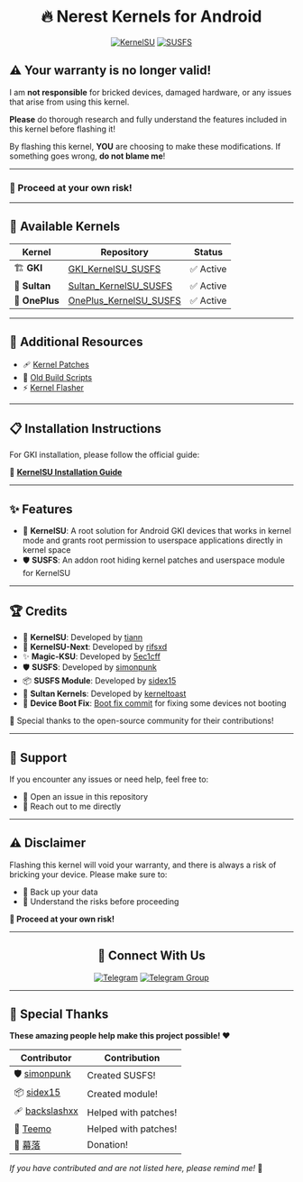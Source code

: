 <div align="center">

# 🔥 Nerest Kernels for Android

[![KernelSU](https://img.shields.io/badge/KernelSU-Supported-green)](https://kernelsu.org/)
[![SUSFS](https://img.shields.io/badge/SUSFS-Integrated-orange)](https://gitlab.com/simonpunk/susfs4ksu)

</div>

## ⚠️ Your warranty is no longer valid!

I am **not responsible** for bricked devices, damaged hardware, or any issues that arise from using this kernel.

**Please** do thorough research and fully understand the features included in this kernel before flashing it!

By flashing this kernel, **YOU** are choosing to make these modifications. If something goes wrong, **do not blame me**!

---

### 🚨 Proceed at your own risk!

---

## 🔧 Available Kernels

| Kernel | Repository | Status |
|--------|------------|--------|
| 🏗️ **GKI** | [GKI_KernelSU_SUSFS](https://github.com/NerestKernels/GKI_KernelSU_SUSFS) | ✅ Active |
| 👑 **Sultan** | [Sultan_KernelSU_SUSFS](https://github.com/NerestKernels/Sultan_KernelSU_SUSFS) | ✅ Active |
| 📱 **OnePlus** | [OnePlus_KernelSU_SUSFS](https://github.com/WildKernels/OnePlus_KernelSU_SUSFS) | ✅ Active |

---

## 🔗 Additional Resources

- 🩹 [Kernel Patches](https://github.com/NerestKernels/kernel_patches)
- 📜 [Old Build Scripts](https://github.com/TheWildJames/kernel_build_scripts)
- ⚡ [Kernel Flasher](https://github.com/fatalcoder524/KernelFlasher)

---

## 📋 Installation Instructions

For GKI installation, please follow the official guide:

📖 **[KernelSU Installation Guide](https://kernelsu.org/guide/installation.html)**

---

## ✨ Features

- 🔐 **KernelSU**: A root solution for Android GKI devices that works in kernel mode and grants root permission to userspace applications directly in kernel space
- 🛡️ **SUSFS**: An addon root hiding kernel patches and userspace module for KernelSU

---

## 🏆 Credits

- 🔐 **KernelSU**: Developed by [tiann](https://github.com/tiann/KernelSU)
- 🚀 **KernelSU-Next**: Developed by [rifsxd](https://github.com/KernelSU-Next/KernelSU-Next)
- ✨ **Magic-KSU**: Developed by [5ec1cff](https://github.com/5ec1cff/KernelSU)
- 🛡️ **SUSFS**: Developed by [simonpunk](https://gitlab.com/simonpunk/susfs4ksu.git)
- 📦 **SUSFS Module**: Developed by [sidex15](https://github.com/sidex15)
- 👑 **Sultan Kernels**: Developed by [kerneltoast](https://github.com/kerneltoast)
- 🔧 **Device Boot Fix**: [Boot fix commit](https://github.com/Anything-at-25-00/android_kernel_common_android12-5.10/commit/2476d262b597fe8af82cfb7aaf96676f51c6b4ed) for fixing some devices not booting

🙏 Special thanks to the open-source community for their contributions!

---

## 💬 Support

If you encounter any issues or need help, feel free to:
- 🐛 Open an issue in this repository
- 💬 Reach out to me directly

---

## ⚠️ Disclaimer

Flashing this kernel will void your warranty, and there is always a risk of bricking your device. Please make sure to:
- 💾 Back up your data
- 🧠 Understand the risks before proceeding

**🚨 Proceed at your own risk!**

---

<div align="center">

## 📱 Connect With Us

[![Telegram](https://img.shields.io/badge/Telegram-TheFloresto-blue?logo=telegram)](https://t.me/NoFloresto)
[![Telegram Group](https://img.shields.io/badge/Telegram-NerestKernels-blue?logo=telegram)](https://t.me/NerestKernels)

</div>

---

## 🌟 Special Thanks

**These amazing people help make this project possible! ❤️**

| Contributor | Contribution |
|-------------|-------------|
| 🛡️ [simonpunk](https://gitlab.com/simonpunk/susfs4ksu.git) | Created SUSFS! |
| 📦 [sidex15](https://github.com/sidex15) | Created module! |
| 🩹 [backslashxx](https://github.com/backslashxx) | Helped with patches! |
| 🔧 [Teemo](https://github.com/liqideqq) | Helped with patches! |
| 💝 [幕落](https://github.com/MuLuo688) | Donation! |

*If you have contributed and are not listed here, please remind me!* 🙏
